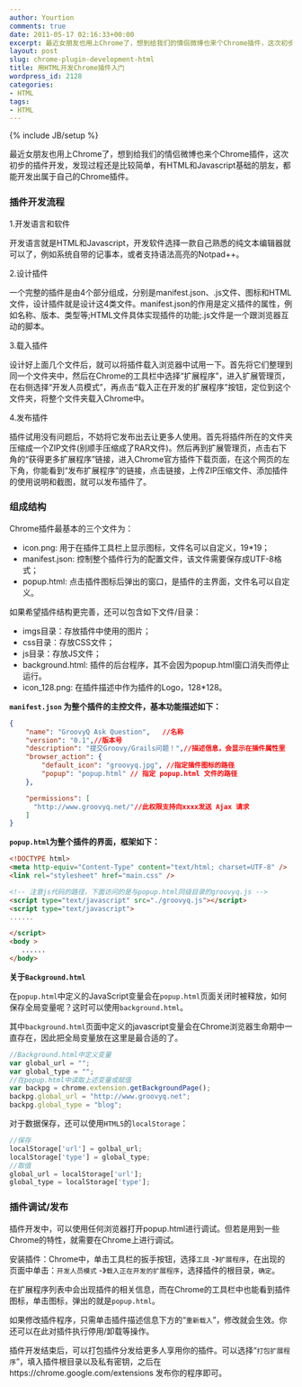 ```yaml
---
author: Yourtion
comments: true
date: 2011-05-17 02:16:33+00:00
excerpt: 最近女朋友也用上Chrome了，想到给我们的情侣微博也来个Chrome插件，这次初步的插件开发，发现过程还是比较简单，有HTML和Javascript基础的朋友，都能开发出属于自己的Chrome插件。
layout: post
slug: chrome-plugin-development-html
title: 用HTML开发Chrome插件入门
wordpress_id: 2128
categories:
- HTML
tags:
- HTML
---
```

{% include JB/setup %}

最近女朋友也用上Chrome了，想到给我们的情侣微博也来个Chrome插件，这次初步的插件开发，发现过程还是比较简单，有HTML和Javascript基础的朋友，都能开发出属于自己的Chrome插件。

### 插件开发流程

1.开发语言和软件

开发语言就是HTML和Javascript，开发软件选择一款自己熟悉的纯文本编辑器就可以了，例如系统自带的记事本，或者支持语法高亮的Notpad++。

2.设计插件

一个完整的插件是由4个部分组成，分别是manifest.json、.js文件、图标和HTML文件，设计插件就是设计这4类文件。manifest.json的作用是定义插件的属性，例如名称、版本、类型等;HTML文件具体实现插件的功能;.js文件是一个跟浏览器互动的脚本。

3.载入插件

设计好上面几个文件后，就可以将插件载入浏览器中试用一下。首先将它们整理到同一个文件夹中，然后在Chrome的工具栏中选择“扩展程序”，进入扩展管理页，在右侧选择“开发人员模式”，再点击“载入正在开发的扩展程序”按钮，定位到这个文件夹，将整个文件夹载入Chrome中。

4.发布插件

插件试用没有问题后，不妨将它发布出去让更多人使用。首先将插件所在的文件夹压缩成一个ZIP文件(别顺手压缩成了RAR文件)。然后再到扩展管理页，点击右下角的“获得更多扩展程序”链接，进入Chrome官方插件下载页面，在这个网页的左下角，你能看到“发布扩展程序”的链接，点击链接，上传ZIP压缩文件、添加插件的使用说明和截图，就可以发布插件了。


### 组成结构

Chrome插件最基本的三个文件为：

* icon.png: 用于在插件工具栏上显示图标，文件名可以自定义，19*19；
* manifest.json: 控制整个插件行为的配置文件，该文件需要保存成UTF-8格式；
* popup.html: 点击插件图标后弹出的窗口，是插件的主界面，文件名可以自定义。

如果希望插件结构更完善，还可以包含如下文件/目录：

* imgs目录：存放插件中使用的图片；
* css目录：存放CSS文件；
* js目录：存放JS文件；
* background.html: 插件的后台程序，其不会因为popup.html窗口消失而停止运行。
* icon_128.png: 在插件描述中作为插件的Logo，128*128。

**```manifest.json``` 为整个插件的主控文件，基本功能描述如下：**

```json
{
    "name": "GroovyQ Ask Question",   //名称
    "version": "0.1",//版本号
    "description": "提交Groovy/Grails问题！",//描述信息，会显示在插件属性里
    "browser_action": {
        "default_icon": "groovyq.jpg", //指定插件图标的路径
        "popup": "popup.html" // 指定 popup.html 文件的路径
    },

    "permissions": [
      "http://www.groovyq.net/"//此权限支持向xxxx发送 Ajax 请求
    ]
}
```

**```popup.html```为整个插件的界面，框架如下：**

```html
<!DOCTYPE html>
<meta http-equiv="Content-Type" content="text/html; charset=UTF-8" />
<link rel="stylesheet" href="main.css" />

<!-- 注意js代码的路径，下面访问的是与popup.html同级目录的groovyq.js -->
<script type="text/javascript" src="./groovyq.js"></script>
<script type="text/javascript">
......

</script>
<body >
   ......
</body>
```

**关于```Background.html```**

在```popup.html```中定义的JavaScript变量会在```popup.html```页面关闭时被释放，如何保存全局变量呢？这时可以使用```background.html```。

其中```background.html```页面中定义的javascript变量会在Chrome浏览器生命期中一直存在，因此把全局变量放在这里是最合适的了。

```javascript
//Background.html中定义变量
var global_url = "";
var global_type = "";
//在popup.html中读取上述变量或赋值
var backpg = chrome.extension.getBackgroundPage();
backpg.global_url = "http://www.groovyq.net";
backpg.global_type = "blog";
```

对于数据保存，还可以使用```HTML5```的```localStorage```：

```javascript
//保存
localStorage['url'] = golbal_url;
localStorage['type'] = global_type;
//取值
global_url = localStorage['url'];
global_type = localStorage['type'];
```

### 插件调试/发布


插件开发中，可以使用任何浏览器打开popup.html进行调试。但若是用到一些Chrome的特性，就需要在Chrome上进行调试。

安装插件：Chrome中，单击工具栏的扳手按钮，选择```工具``` -》```扩展程序```，在出现的页面中单击：```开发人员模式``` -》```载入正在开发的扩展程序```，选择插件的根目录，```确定```。

在扩展程序列表中会出现插件的相关信息，而在Chrome的工具栏中也能看到插件图标，单击图标，弹出的就是```popup.html```。

如果修改插件程序，只需单击插件描述信息下方的“```重新载入```”，修改就会生效。你还可以在此对插件执行停用/卸载等操作。

插件开发结束后，可以打包插件分发给更多人享用你的插件。可以选择“```打包扩展程序```”，填入插件根目录以及私有密钥，之后在https://chrome.google.com/extensions 发布你的程序即可。
